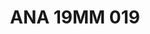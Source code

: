 ---
title: ANA 19MM 019
date: 
draft: false

# descripcion
description : Anillo de plata 925 y nácar

materials: Plata 925

color: 

dimensions: 19mm diámetro

code: 05-29-1285

type: "Anillos"

categories: []

price: $6.600,00

price_eftvo: $5.610,00

# Images
# first image will be shown in the product page
images:
  # - image: "images/path_to_image"
  # La ubicacion de las imagenes es imagenes/Anillos/Anillos.Nácar/05-29-1285-ana-19mm-019

---